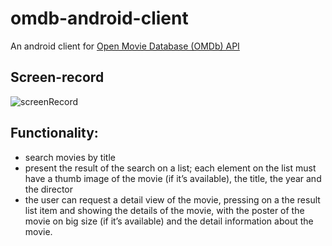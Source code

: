 # omdb-android-client

An android client for [Open Movie Database (OMDb) API](http://omdbapi.com)

## Screen-record

![screenRecord](http://i.imgur.com/tpGWsT8.gif)

## Functionality:

* search movies by title
* present the result of the search on a list; each element on the list
must have a thumb image of the movie (if it’s available), the title, the
year and the director
* the user can request a detail view of the movie, pressing on a the
result list item and showing the details of the movie, with the poster of
the movie on big size (if it’s available) and the detail information
about the movie.
